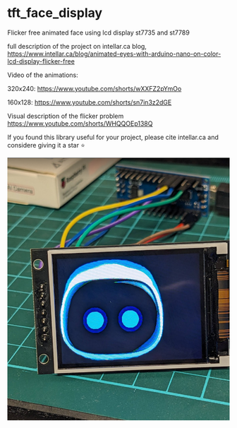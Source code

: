 # tft_face_display
Flicker free animated face using lcd display st7735 and st7789



full description of the project on intellar.ca blog,  
https://www.intellar.ca/blog/animated-eyes-with-arduino-nano-on-color-lcd-display-flicker-free

Video of the animations:

320x240:  https://www.youtube.com/shorts/wXXFZ2pYmOo

160x128:  https://www.youtube.com/shorts/sn7in3z2dGE

Visual description of the flicker problem
https://www.youtube.com/shorts/WHQQOEp138Q

If you found this library useful for your project, please cite intellar.ca and considere giving it a star :star: 

![face](https://github.com/intellar/tft_face_display/blob/edcf03d50238068bfbe7845874c556efeec4790b/face1.png)

